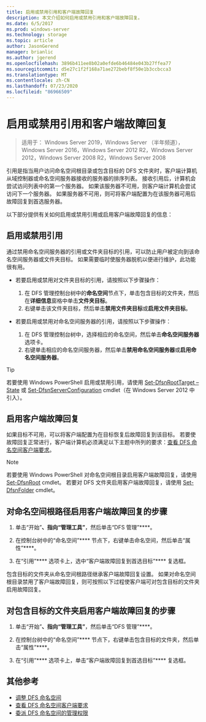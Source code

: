```yaml
---
title: 启用或禁用引用和客户端故障回复
description: 本文介绍如何启用或禁用引用和客户端故障回复。
ms.date: 6/5/2017
ms.prod: windows-server
ms.technology: storage
ms.topic: article
author: JasonGerend
manager: brianlic
ms.author: jgerend
ms.openlocfilehash: 3896b411ee8b02a0efde6b46484e043b27ffea77
ms.sourcegitcommit: d5e27c1f2f168a71ae272bebf8f50e1b3ccbcca3
ms.translationtype: MT
ms.contentlocale: zh-CN
ms.lasthandoff: 07/23/2020
ms.locfileid: "86966509"
---
```

# <a name="enable-or-disable-referrals-and-client-failback"></a>启用或禁用引用和客户端故障回复

> 适用于： Windows Server 2019，Windows Server （半年频道），Windows Server 2016，Windows Server 2012 R2，Windows Server 2012，Windows Server 2008 R2，Windows Server 2008

引用是指当用户访问命名空间根目录或包含目标的 DFS 文件夹时，客户端计算机从域控制器或命名空间服务器接收的服务器的排序列表。 接收引用后，计算机会尝试访问列表中的第一个服务器。 如果该服务器不可用，则客户端计算机会尝试访问下一个服务器。 如果服务器不可用，则可将客户端配置为在该服务器可用后故障回复到首选服务器。

以下部分提供有关如何启用或禁用引用或启用客户端故障回复的信息：

## <a name="enable-or-disable-referrals"></a>启用或禁用引用

通过禁用命名空间服务器的引用或文件夹目标的引用，可以防止用户被定向到该命名空间服务器或文件夹目标。 如果需要临时使服务器脱机以便进行维护，此功能很有用。

-   若要启用或禁用对文件夹目标的引用，请按照以下步骤操作：

    1.  在 DFS 管理控制台树中的**命名空间**节点下，单击包含目标的文件夹，然后在**详细信息**窗格中单击**文件夹目标**。
    2.  右键单击该文件夹目标，然后单击**禁用文件夹目标**或**启用文件夹目标**。

-   若要启用或禁用对命名空间服务器的引用，请按照以下步骤操作：

    1.  在 DFS 管理控制台树中，选择相应的命名空间，然后单击**命名空间服务器**选项卡。
    2.  右键单击相应的命名空间服务器，然后单击**禁用命名空间服务器**或**启用命名空间服务器**。


> [!TIP]
> 若要使用 Windows PowerShell 启用或禁用引用，请使用 [Set-DfsnRootTarget –State](/previous-versions/windows/it-pro/windows-server-2008-R2-and-2008/cc731089(v=ws.11)) 或 [Set-DfsnServerConfiguration](/previous-versions/windows/it-pro/windows-server-2008-R2-and-2008/cc731089(v=ws.11)) cmdlet（在 Windows Server 2012 中引入）。

## <a name="enable-client-failback"></a>启用客户端故障回复

如果目标不可用，可以将客户端配置为在目标恢复后故障回复到该目标。 若要使故障回复正常进行，客户端计算机必须满足以下主题中所列的要求：[查看 DFS 命名空间客户端要求](/previous-versions/windows/it-pro/windows-server-2008-R2-and-2008/cc771913(v=ws.11))。


> [!NOTE]
> 若要使用 Windows PowerShell 对命名空间根目录启用客户端故障回复，请使用 [Set-DfsnRoot](/previous-versions/windows/it-pro/windows-server-2008-R2-and-2008/cc771913(v=ws.11)) cmdlet。 若要对 DFS 文件夹启用客户端故障回复，请使用 [Set-DfsnFolder](/previous-versions/windows/it-pro/windows-server-2008-R2-and-2008/cc771913(v=ws.11)) cmdlet。


## <a name="to-enable-client-failback-for-a-namespace-root"></a>对命名空间根路径启用客户端故障回复的步骤

1.  单击“开始”****、指向“管理工具”****，然后单击“DFS 管理”****。

2.  在控制台树中的“命名空间”**** 节点下，右键单击命名空间，然后单击“属性”****。

3.  在“引用”**** 选项卡上，选中“客户端故障回复到首选目标”**** 复选框。

包含目标的文件夹从命名空间根路径继承客户端故障回复设置。 如果对命名空间根目录禁用了客户端故障回复，则可按照以下过程使客户端可对包含目标的文件夹启用故障回复。

## <a name="to-enable-client-failback-for-a-folder-with-targets"></a>对包含目标的文件夹启用客户端故障回复的步骤

1.  单击“开始”****、指向“管理工具”****，然后单击“DFS 管理”****。

2.  在控制台树中的“命名空间”**** 节点下，右键单击包含目标的文件夹，然后单击“属性”****。

3.  在“引用”**** 选项卡上，单击“客户端故障回复到首选目标”**** 复选框。

## <a name="additional-references"></a>其他参考

-   [调整 DFS 命名空间](tuning-dfs-namespaces.md)
-   [查看 DFS 命名空间客户端要求](/previous-versions/windows/it-pro/windows-server-2008-R2-and-2008/cc771913(v=ws.11))
-   [委派 DFS 命名空间的管理权限](delegate-management-permissions-for-dfs-namespaces.md)
